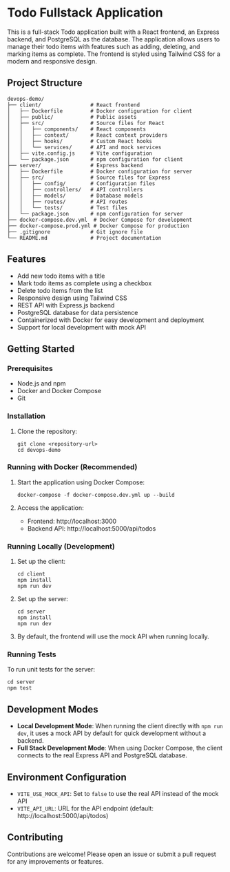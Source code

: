 # Todo Fullstack Application

This is a full-stack Todo application built with a React frontend, an Express backend, and PostgreSQL as the database. The application allows users to manage their todo items with features such as adding, deleting, and marking items as complete. The frontend is styled using Tailwind CSS for a modern and responsive design.

## Project Structure

```
devops-demo/
├── client/                # React frontend
│   ├── Dockerfile         # Docker configuration for client
│   ├── public/            # Public assets
│   ├── src/               # Source files for React
│   │   ├── components/    # React components
│   │   ├── context/       # React context providers
│   │   ├── hooks/         # Custom React hooks
│   │   └── services/      # API and mock services
│   ├── vite.config.js     # Vite configuration
│   └── package.json       # npm configuration for client
├── server/                # Express backend
│   ├── Dockerfile         # Docker configuration for server
│   ├── src/               # Source files for Express
│   │   ├── config/        # Configuration files
│   │   ├── controllers/   # API controllers
│   │   ├── models/        # Database models
│   │   ├── routes/        # API routes
│   │   └── tests/         # Test files
│   └── package.json       # npm configuration for server
├── docker-compose.dev.yml  # Docker Compose for development
├── docker-compose.prod.yml # Docker Compose for production
├── .gitignore             # Git ignore file
└── README.md              # Project documentation
```

## Features

- Add new todo items with a title
- Mark todo items as complete using a checkbox
- Delete todo items from the list
- Responsive design using Tailwind CSS
- REST API with Express.js backend
- PostgreSQL database for data persistence
- Containerized with Docker for easy development and deployment
- Support for local development with mock API

## Getting Started

### Prerequisites

- Node.js and npm
- Docker and Docker Compose
- Git

### Installation

1. Clone the repository:
   ```
   git clone <repository-url>
   cd devops-demo
   ```

### Running with Docker (Recommended)

1. Start the application using Docker Compose:
   ```
   docker-compose -f docker-compose.dev.yml up --build
   ```

2. Access the application:
   - Frontend: http://localhost:3000
   - Backend API: http://localhost:5000/api/todos

### Running Locally (Development)

1. Set up the client:
   ```
   cd client
   npm install
   npm run dev
   ```

2. Set up the server:
   ```
   cd server
   npm install
   npm run dev
   ```

3. By default, the frontend will use the mock API when running locally.

### Running Tests

To run unit tests for the server:
```
cd server
npm test
```

## Development Modes

- **Local Development Mode**: When running the client directly with `npm run dev`, it uses a mock API by default for quick development without a backend.
- **Full Stack Development Mode**: When using Docker Compose, the client connects to the real Express API and PostgreSQL database.

## Environment Configuration

- `VITE_USE_MOCK_API`: Set to `false` to use the real API instead of the mock API
- `VITE_API_URL`: URL for the API endpoint (default: http://localhost:5000/api/todos)

## Contributing

Contributions are welcome! Please open an issue or submit a pull request for any improvements or features.